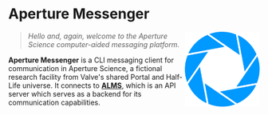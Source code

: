 # Aperture Messenger

<img src="./docs/img/logo.png" align="right" alt="ALMS logo" width="150" height="150">

> *Hello and, again, welcome to the Aperture Science computer-aided messaging platform.*

**Aperture Messenger** is a CLI messaging client for communication in Aperture Science, a fictional research facility from Valve's shared Portal and Half-Life universe. It connects to [**ALMS**](https://github.com/oschl-git/alms), which is an API server which serves as a backend for its communication capabilities.
